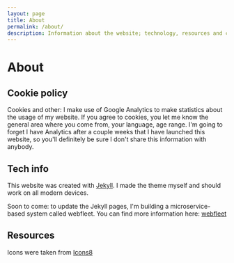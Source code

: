 ```yaml
---
layout: page
title: About
permalink: /about/
description: Information about the website; technology, resources and cookie policies
---
```

# About

## Cookie policy

Cookies and other: I make use of Google Analytics to make statistics about the usage of my website. If you agree to cookies,
you let me know the general area where you come from, your language, age range. I'm going to forget I have Analytics after
a couple weeks that I have launched this website, so you'll definitely be sure I don't share this information with anybody.

## Tech info

This website was created with [Jekyll](https://jekyllrb.com/). I made the theme myself and should work on all modern devices.

Soon to come: to update the Jekyll pages, I'm building a microservice-based system called webfleet. You can find more information
here: [webfleet](/software/webfleet)

## Resources

Icons were taken from [Icons8](https://icons8.com)